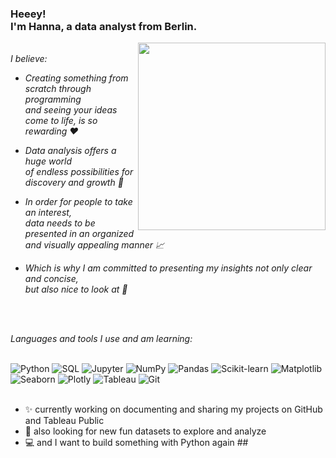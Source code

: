 
<h3 align="left">
 Heeey! 
 <br>
 I'm Hanna, a data analyst from Berlin.
</h3>

<img align="right" src="https://erp.today/wp-content/uploads/2021/02/Jamieson-Issue4-1-scaled-1-1-1760x2048.jpg" width="300"/>
<br>
<em>I believe:</em>
<div>
  <ul>
    <li>
      <p><em>Creating something from scratch through programming <br> and seeing your ideas come to life, is so rewarding ❤️</em></p>
    </li>
    <li>
      <p><em>Data analysis offers a huge world <br>of endless possibilities for discovery and growth 🌱</em></p>
    </li>
    <li>
      <p><em>In order for people to take an interest, <br>data needs to be presented in an organized and visually appealing manner 📈</em></p>
    </li>
    <li>
      <p><em>Which is why I am committed to presenting my insights not only clear and concise,<br>  but also nice to look at 🙌</em></p>
    </li>
    <br>
    <br>
  </ul>
</div>
<em>Languages and tools I use and am learning:</em>
<br>
<br>

![Python](https://img.shields.io/badge/Python-090909?style=for-the-badge&logo=Python)
![SQL](https://img.shields.io/badge/MySQL-090909?style=for-the-badge&logo=mysql&logoColor=white)
![Jupyter](https://img.shields.io/badge/Jupyter-090909?style=for-the-badge&logo=Jupyter)
![NumPy](https://img.shields.io/badge/NumPy-090909?style=for-the-badge&logo=Numpy)
![Pandas](https://img.shields.io/badge/Pandas-090909?style=for-the-badge&logo=Pandas)
![Scikit-learn](https://img.shields.io/badge/scikit--learn-090909?style=for-the-badge&logo=scikit-learn)
![Matplotlib](https://img.shields.io/badge/Matplotlib-090909?style=for-the-badge&logo=Matplotlib)
![Seaborn](https://img.shields.io/badge/Seaborn-090909?style=for-the-badge&logo=Seaborn)
![Plotly](https://img.shields.io/badge/Plotly-090909?style=for-the-badge&logo=Plotly)
![Tableau](https://img.shields.io/badge/Tableau-090909?style=for-the-badge&logo=Tableau)
![Git](https://img.shields.io/badge/Git-090909?style=for-the-badge&logo=Git)
<br>
<br>

- ✨ currently working on documenting and sharing my projects on GitHub and Tableau Public
- 🔭 also looking for new fun datasets to explore and analyze
- 💻 and I want to build something with Python again ##
